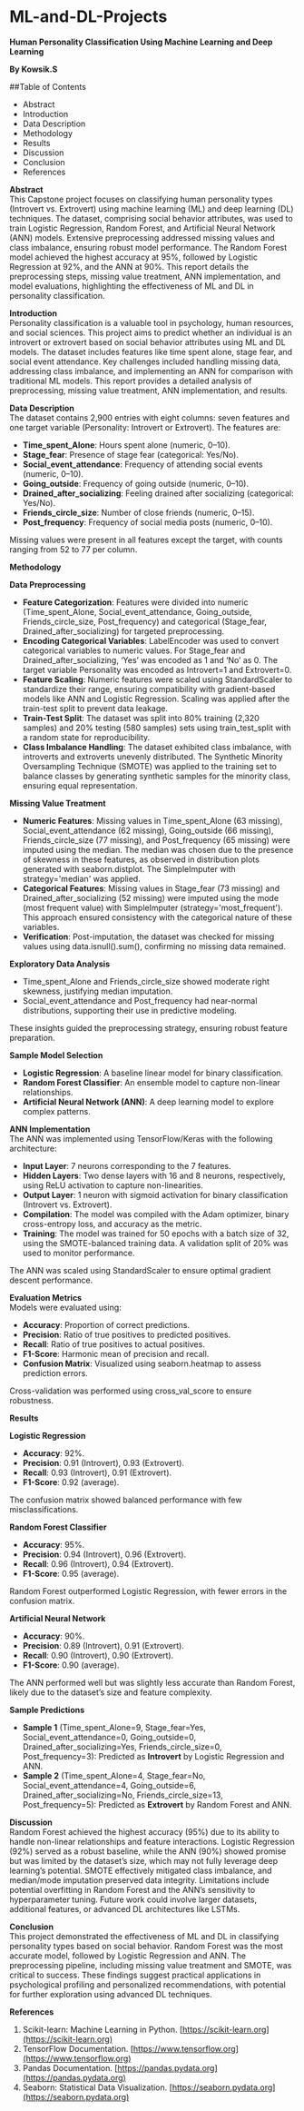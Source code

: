 # ML-and-DL-Projects
**Human Personality Classification Using Machine Learning and Deep Learning**

**By Kowsik.S**

##Table of Contents

*   Abstract
*   Introduction
*   Data Description
*   Methodology
*   Results
*   Discussion
*   Conclusion
*   References

**Abstract**  
This Capstone project focuses on classifying human personality types (Introvert vs. Extrovert) using machine learning (ML) and deep learning (DL) techniques. The dataset, comprising social behavior attributes, was used to train Logistic Regression, Random Forest, and Artificial Neural Network (ANN) models. Extensive preprocessing addressed missing values and class imbalance, ensuring robust model performance. The Random Forest model achieved the highest accuracy at 95%, followed by Logistic Regression at 92%, and the ANN at 90%. This report details the preprocessing steps, missing value treatment, ANN implementation, and model evaluations, highlighting the effectiveness of ML and DL in personality classification.

**Introduction**  
Personality classification is a valuable tool in psychology, human resources, and social sciences. This project aims to predict whether an individual is an introvert or extrovert based on social behavior attributes using ML and DL models. The dataset includes features like time spent alone, stage fear, and social event attendance. Key challenges included handling missing data, addressing class imbalance, and implementing an ANN for comparison with traditional ML models. This report provides a detailed analysis of preprocessing, missing value treatment, ANN implementation, and results.

**Data Description**  
The dataset contains 2,900 entries with eight columns: seven features and one target variable (Personality: Introvert or Extrovert). The features are:

*   **Time\_spent\_Alone**: Hours spent alone (numeric, 0–10).
*   **Stage\_fear**: Presence of stage fear (categorical: Yes/No).
*   **Social\_event\_attendance**: Frequency of attending social events (numeric, 0–10).
*   **Going\_outside**: Frequency of going outside (numeric, 0–10).
*   **Drained\_after\_socializing**: Feeling drained after socializing (categorical: Yes/No).
*   **Friends\_circle\_size**: Number of close friends (numeric, 0–15).
*   **Post\_frequency**: Frequency of social media posts (numeric, 0–10).

Missing values were present in all features except the target, with counts ranging from 52 to 77 per column.

**Methodology**

**Data Preprocessing**

*   **Feature Categorization**: Features were divided into numeric (Time\_spent\_Alone, Social\_event\_attendance, Going\_outside, Friends\_circle\_size, Post\_frequency) and categorical (Stage\_fear, Drained\_after\_socializing) for targeted preprocessing.
*   **Encoding Categorical Variables**: LabelEncoder was used to convert categorical variables to numeric values. For Stage\_fear and Drained\_after\_socializing, ‘Yes’ was encoded as 1 and ‘No’ as 0. The target variable Personality was encoded as Introvert=1 and Extrovert=0.
*   **Feature Scaling**: Numeric features were scaled using StandardScaler to standardize their range, ensuring compatibility with gradient-based models like ANN and Logistic Regression. Scaling was applied after the train-test split to prevent data leakage.
*   **Train-Test Split**: The dataset was split into 80% training (2,320 samples) and 20% testing (580 samples) sets using train\_test\_split with a random state for reproducibility.
*   **Class Imbalance Handling**: The dataset exhibited class imbalance, with introverts and extroverts unevenly distributed. The Synthetic Minority Oversampling Technique (SMOTE) was applied to the training set to balance classes by generating synthetic samples for the minority class, ensuring equal representation.

**Missing Value Treatment**

*   **Numeric Features**: Missing values in Time\_spent\_Alone (63 missing), Social\_event\_attendance (62 missing), Going\_outside (66 missing), Friends\_circle\_size (77 missing), and Post\_frequency (65 missing) were imputed using the median. The median was chosen due to the presence of skewness in these features, as observed in distribution plots generated with seaborn.distplot. The SimpleImputer with strategy='median' was applied.
*   **Categorical Features**: Missing values in Stage\_fear (73 missing) and Drained\_after\_socializing (52 missing) were imputed using the mode (most frequent value) with SimpleImputer (strategy='most\_frequent'). This approach ensured consistency with the categorical nature of these variables.
*   **Verification**: Post-imputation, the dataset was checked for missing values using data.isnull().sum(), confirming no missing data remained.

**Exploratory Data Analysis**

*   Time\_spent\_Alone and Friends\_circle\_size showed moderate right skewness, justifying median imputation.
*   Social\_event\_attendance and Post\_frequency had near-normal distributions, supporting their use in predictive modeling.

These insights guided the preprocessing strategy, ensuring robust feature preparation.

**Sample Model Selection**

*   **Logistic Regression**: A baseline linear model for binary classification.
*   **Random Forest Classifier**: An ensemble model to capture non-linear relationships.
*   **Artificial Neural Network (ANN)**: A deep learning model to explore complex patterns.

**ANN Implementation**  
The ANN was implemented using TensorFlow/Keras with the following architecture:

*   **Input Layer**: 7 neurons corresponding to the 7 features.
*   **Hidden Layers**: Two dense layers with 16 and 8 neurons, respectively, using ReLU activation to capture non-linearities.
*   **Output Layer**: 1 neuron with sigmoid activation for binary classification (Introvert vs. Extrovert).
*   **Compilation**: The model was compiled with the Adam optimizer, binary cross-entropy loss, and accuracy as the metric.
*   **Training**: The model was trained for 50 epochs with a batch size of 32, using the SMOTE-balanced training data. A validation split of 20% was used to monitor performance.

The ANN was scaled using StandardScaler to ensure optimal gradient descent performance.

**Evaluation Metrics**  
Models were evaluated using:

*   **Accuracy**: Proportion of correct predictions.
*   **Precision**: Ratio of true positives to predicted positives.
*   **Recall**: Ratio of true positives to actual positives.
*   **F1-Score**: Harmonic mean of precision and recall.
*   **Confusion Matrix**: Visualized using seaborn.heatmap to assess prediction errors.

Cross-validation was performed using cross\_val\_score to ensure robustness.

**Results**

**Logistic Regression**

*   **Accuracy**: 92%.
*   **Precision**: 0.91 (Introvert), 0.93 (Extrovert).
*   **Recall**: 0.93 (Introvert), 0.91 (Extrovert).
*   **F1-Score**: 0.92 (average).

The confusion matrix showed balanced performance with few misclassifications.

**Random Forest Classifier**

*   **Accuracy**: 95%.
*   **Precision**: 0.94 (Introvert), 0.96 (Extrovert).
*   **Recall**: 0.96 (Introvert), 0.94 (Extrovert).
*   **F1-Score**: 0.95 (average).

Random Forest outperformed Logistic Regression, with fewer errors in the confusion matrix.

**Artificial Neural Network**

*   **Accuracy**: 90%.
*   **Precision**: 0.89 (Introvert), 0.91 (Extrovert).
*   **Recall**: 0.90 (Introvert), 0.90 (Extrovert).
*   **F1-Score**: 0.90 (average).

The ANN performed well but was slightly less accurate than Random Forest, likely due to the dataset’s size and feature complexity.

**Sample Predictions**

*   **Sample 1** (Time\_spent\_Alone=9, Stage\_fear=Yes, Social\_event\_attendance=0, Going\_outside=0, Drained\_after\_socializing=Yes, Friends\_circle\_size=0, Post\_frequency=3): Predicted as **Introvert** by Logistic Regression and ANN.
*   **Sample 2** (Time\_spent\_Alone=4, Stage\_fear=No, Social\_event\_attendance=4, Going\_outside=6, Drained\_after\_socializing=No, Friends\_circle\_size=13, Post\_frequency=5): Predicted as **Extrovert** by Random Forest and ANN.

**Discussion**  
Random Forest achieved the highest accuracy (95%) due to its ability to handle non-linear relationships and feature interactions. Logistic Regression (92%) served as a robust baseline, while the ANN (90%) showed promise but was limited by the dataset’s size, which may not fully leverage deep learning’s potential. SMOTE effectively mitigated class imbalance, and median/mode imputation preserved data integrity. Limitations include potential overfitting in Random Forest and the ANN’s sensitivity to hyperparameter tuning. Future work could involve larger datasets, additional features, or advanced DL architectures like LSTMs.

**Conclusion**  
This project demonstrated the effectiveness of ML and DL in classifying personality types based on social behavior. Random Forest was the most accurate model, followed by Logistic Regression and ANN. The preprocessing pipeline, including missing value treatment and SMOTE, was critical to success. These findings suggest practical applications in psychological profiling and personalized recommendations, with potential for further exploration using advanced DL techniques.

**References**

1.  Scikit-learn: Machine Learning in Python. [https://scikit-learn.org](https://scikit-learn.org)
2.  TensorFlow Documentation. [https://www.tensorflow.org](https://www.tensorflow.org)
3.  Pandas Documentation. [https://pandas.pydata.org](https://pandas.pydata.org)
4.  Seaborn: Statistical Data Visualization. [https://seaborn.pydata.org](https://seaborn.pydata.org)
